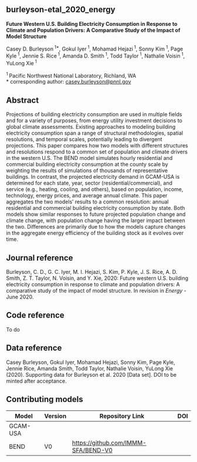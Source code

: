 ## burleyson-etal_2020_energy
>
__Future Western U.S. Building Electricity Consumption in Response to Climate and Population Drivers: A Comparative Study of the Impact of Model Structure__
>
Casey D. Burleyson<sup> 1\*</sup>, Gokul Iyer<sup> 1</sup>, Mohamad Hejazi<sup> 1</sup>, Sonny Kim<sup> 1</sup>, Page Kyle<sup> 1</sup>, Jennie S. Rice<sup> 1</sup>, Amanda D. Smith<sup> 1</sup>, Todd Taylor<sup> 1</sup>, Nathalie Voisin<sup> 1</sup>, YuLong Xie<sup> 1</sup>
>
<sup>1 </sup> Pacific Northwest National Laboratory, Richland, WA  
\* corresponding author: casey.burleyson@pnnl.gov
>
## Abstract
Projections of building electricity consumption are used in multiple fields and for a variety of purposes, from energy utility investment decisions to global climate assessments. Existing approaches to modeling building electricity consumption span a range of structural methodologies, spatial resolutions, and temporal scales, potentially leading to divergent projections. This paper compares how two models with different structures and resolutions respond to a common set of population and climate drivers in the western U.S. The BEND model simulates hourly residential and commercial building electricity consumption at the county scale by weighting the results of simulations of thousands of representative buildings. In contrast, the projected electricity demand in GCAM-USA is determined for each state, year, sector (residential/commercial), and service (e.g., heating, cooling, and others), based on population, income, technology, energy prices, and average annual climate. This paper aggregates the two models’ results to a common resolution: annual residential and commercial building electricity consumption by state. Both models show similar responses to future projected population change and climate change, with population change having the larger impact between the two. Differences are primarily due to how the models capture changes in the aggregate energy efficiency of the building stock as it evolves over time.
>
## Journal reference
Burleyson, C. D., G. C. Iyer, M. I. Hejazi, S. Kim, P. Kyle, J. S. Rice, A. D. Smith, Z. T. Taylor, N. Voisin, and Y. Xie, 2020: Future western U.S. building electricity consumption in response to climate and population drivers: A comparative study of the impact of model structure. In revision in *Energy* - June 2020.
>
## Code reference
To do
>
## Data reference
>
Casey Burleyson, Gokul Iyer, Mohamad Hejazi, Sonny Kim, Page Kyle, Jennie Rice, Amanda Smith, Todd Taylor, Nathalie Voisin, YuLong Xie (2020). Supporting data for Burleyson et al. 2020 [Data set]. DOI to be minted after acceptance.
>
## Contributing models
| Model | Version | Repository Link | DOI |
|-------|---------|-----------------|-----|
| GCAM-USA | <version> | <link to code repository> | <link to DOI dataset> |
| BEND | V0 | https://github.com/IMMM-SFA/BEND-V0 | <link to DOI dataset> |
